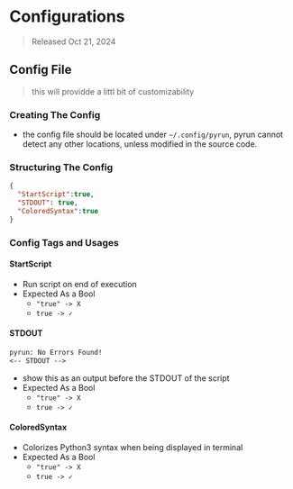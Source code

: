 # Configurations
> Released Oct 21, 2024
## Config File
> this will providde a littl bit of customizability
### Creating The Config
- the config file should be located under `~/.config/pyrun`, pyrun cannot detect any other locations, unless modified in the source code.

### Structuring The Config
```json
{
  "StartScript":true,
  "STDOUT": true,
  "ColoredSyntax":true
}
```
### Config Tags and Usages
#### **StartScript**
  - Run script on end of execution
  - Expected As a Bool
    - `"true" -> X` 
    - `true -> ✓`
#### **STDOUT**
  ```txt
  pyrun: No Errors Found!
  <-- STDOUT -->
  ```
  - show this as an output before the STDOUT of the script
  - Expected As a Bool
    - `"true" -> X` 
    - `true -> ✓`
#### **ColoredSyntax**
  - Colorizes Python3 syntax when being displayed in terminal
  - Expected As a Bool
    - `"true" -> X` 
    - `true -> ✓`
